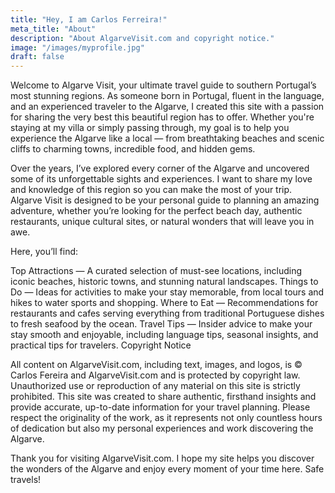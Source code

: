```yaml
---
title: "Hey, I am Carlos Ferreira!"
meta_title: "About"
description: "About AlgarveVisit.com and copyright notice."
image: "/images/myprofile.jpg"
draft: false
---
```


Welcome to Algarve Visit, your ultimate travel guide to southern Portugal’s most stunning regions. As someone born in Portugal, fluent in the language, and an experienced traveler to the Algarve, I created this site with a passion for sharing the very best this beautiful region has to offer. Whether you're staying at my villa or simply passing through, my goal is to help you experience the Algarve like a local — from breathtaking beaches and scenic cliffs to charming towns, incredible food, and hidden gems.

Over the years, I’ve explored every corner of the Algarve and uncovered some of its unforgettable sights and experiences. I want to share my love and knowledge of this region so you can make the most of your trip. Algarve Visit is designed to be your personal guide to planning an amazing adventure, whether you’re looking for the perfect beach day, authentic restaurants, unique cultural sites, or natural wonders that will leave you in awe.

Here, you’ll find:

Top Attractions — A curated selection of must-see locations, including iconic beaches, historic towns, and stunning natural landscapes.
Things to Do — Ideas for activities to make your stay memorable, from local tours and hikes to water sports and shopping.
Where to Eat — Recommendations for restaurants and cafes serving everything from traditional Portuguese dishes to fresh seafood by the ocean.
Travel Tips — Insider advice to make your stay smooth and enjoyable, including language tips, seasonal insights, and practical tips for travelers.
Copyright Notice

All content on AlgarveVisit.com, including text, images, and logos, is © Carlos Fereira and AlgarveVisit.com and is protected by copyright law. Unauthorized use or reproduction of any material on this site is strictly prohibited. This site was created to share authentic, firsthand insights and provide accurate, up-to-date information for your travel planning. Please respect the originality of the work, as it represents not only countless hours of dedication but also my personal experiences and work discovering the Algarve.

Thank you for visiting AlgarveVisit.com. I hope my site helps you discover the wonders of the Algarve and enjoy every moment of your time here. Safe travels!

